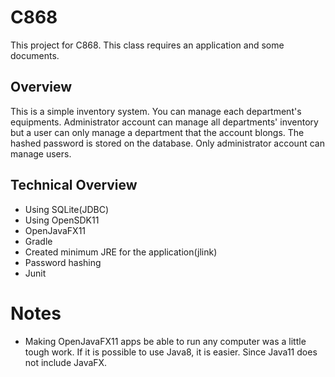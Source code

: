 # C868
This project for C868. This class requires an application and some documents.

## Overview
This is a simple inventory system. You can manage each department's equipments. Administrator account can manage all departments' inventory but a user can only manage a department that the account blongs.
The hashed password is stored on the database.
Only administrator account can manage users.

## Technical Overview
* Using SQLite(JDBC)
* Using OpenSDK11
* OpenJavaFX11
* Gradle
* Created minimum JRE for the application(jlink)
* Password hashing
* Junit

# Notes
* Making OpenJavaFX11 apps be able to run any computer was a little tough work. If it is possible to use Java8, it is easier. Since Java11 does not include JavaFX.

